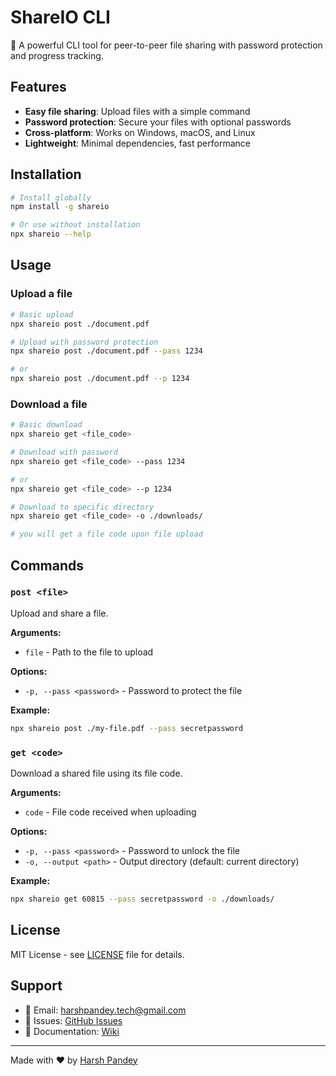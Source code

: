 # ShareIO CLI

🚀 A powerful CLI tool for peer-to-peer file sharing with password protection and progress tracking.

## Features

- **Easy file sharing**: Upload files with a simple command
- **Password protection**: Secure your files with optional passwords
- **Cross-platform**: Works on Windows, macOS, and Linux
- **Lightweight**: Minimal dependencies, fast performance

## Installation

```bash
# Install globally
npm install -g shareio

# Or use without installation
npx shareio --help
```

## Usage

### Upload a file

```bash
# Basic upload
npx shareio post ./document.pdf

# Upload with password protection
npx shareio post ./document.pdf --pass 1234

# or
npx shareio post ./document.pdf --p 1234
```

### Download a file

```bash
# Basic download
npx shareio get <file_code>

# Download with password
npx shareio get <file_code> --pass 1234

# or
npx shareio get <file_code> --p 1234

# Download to specific directory
npx shareio get <file_code> -o ./downloads/

# you will get a file code upon file upload

```

## Commands

### `post <file>`

Upload and share a file.

**Arguments:**
- `file` - Path to the file to upload

**Options:**
- `-p, --pass <password>` - Password to protect the file

**Example:**
```bash
npx shareio post ./my-file.pdf --pass secretpassword
```

### `get <code>`

Download a shared file using its file code.

**Arguments:**
- `code` - File code received when uploading

**Options:**
- `-p, --pass <password>` - Password to unlock the file
- `-o, --output <path>` - Output directory (default: current directory)

**Example:**
```bash
npx shareio get 60815 --pass secretpassword -o ./downloads/
```


## License

MIT License - see [LICENSE](../LICENSE) file for details.

## Support

- 📧 Email: harshpandey.tech@gmail.com[](mailto:harshpandey.tech@gmail.com)
- 🐛 Issues: [GitHub Issues](https://github.com/harsh3dev/shareio/issues)
- 📖 Documentation: [Wiki](https://github.com/harsh3dev/shareio/wiki)

---

Made with ❤️ by [Harsh Pandey](https://github.com/harsh3dev)
